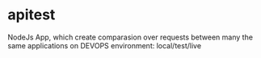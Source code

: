 # apitest
NodeJs App, which create comparasion over requests between many the same applications on DEVOPS environment: local/test/live
